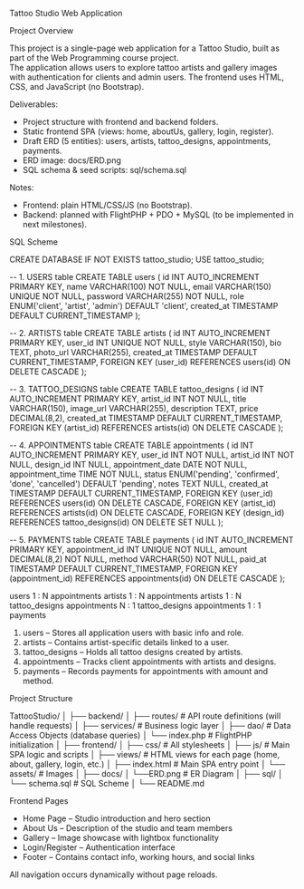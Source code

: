 Tattoo Studio Web Application

Project Overview

This project is a single-page web application for a Tattoo Studio, built as part of the Web Programming course project.  
The application allows users to explore tattoo artists and gallery images with authentication for clients and admin users.
The frontend uses HTML, CSS, and JavaScript (no Bootstrap).

Deliverables:
- Project structure with frontend and backend folders.
- Static frontend SPA (views: home, aboutUs, gallery, login, register).
- Draft ERD (5 entities): users, artists, tattoo_designs, appointments, payments.
- ERD image: docs/ERD.png
- SQL schema & seed scripts: sql/schema.sql

Notes:
- Frontend: plain HTML/CSS/JS (no Bootstrap).
- Backend: planned with FlightPHP + PDO + MySQL (to be implemented in next milestones).

SQL Scheme

CREATE DATABASE IF NOT EXISTS tattoo_studio;
USE tattoo_studio;

-- 1. USERS table
CREATE TABLE users (
    id INT AUTO_INCREMENT PRIMARY KEY,
    name VARCHAR(100) NOT NULL,
    email VARCHAR(150) UNIQUE NOT NULL,
    password VARCHAR(255) NOT NULL,
    role ENUM('client', 'artist', 'admin') DEFAULT 'client',
    created_at TIMESTAMP DEFAULT CURRENT_TIMESTAMP
);

-- 2. ARTISTS table
CREATE TABLE artists (
    id INT AUTO_INCREMENT PRIMARY KEY,
    user_id INT UNIQUE NOT NULL,
    style VARCHAR(150),
    bio TEXT,
    photo_url VARCHAR(255),
    created_at TIMESTAMP DEFAULT CURRENT_TIMESTAMP,
    FOREIGN KEY (user_id) REFERENCES users(id) ON DELETE CASCADE
);

-- 3. TATTOO_DESIGNS table
CREATE TABLE tattoo_designs (
    id INT AUTO_INCREMENT PRIMARY KEY,
    artist_id INT NOT NULL,
    title VARCHAR(150),
    image_url VARCHAR(255),
    description TEXT,
    price DECIMAL(8,2),
    created_at TIMESTAMP DEFAULT CURRENT_TIMESTAMP,
    FOREIGN KEY (artist_id) REFERENCES artists(id) ON DELETE CASCADE
);

-- 4. APPOINTMENTS table
CREATE TABLE appointments (
    id INT AUTO_INCREMENT PRIMARY KEY,
    user_id INT NOT NULL,
    artist_id INT NOT NULL,
    design_id INT NULL,
    appointment_date DATE NOT NULL,
    appointment_time TIME NOT NULL,
    status ENUM('pending', 'confirmed', 'done', 'cancelled') DEFAULT 'pending',
    notes TEXT NULL,
    created_at TIMESTAMP DEFAULT CURRENT_TIMESTAMP,
    FOREIGN KEY (user_id) REFERENCES users(id) ON DELETE CASCADE,
    FOREIGN KEY (artist_id) REFERENCES artists(id) ON DELETE CASCADE,
    FOREIGN KEY (design_id) REFERENCES tattoo_designs(id) ON DELETE SET NULL
);

-- 5. PAYMENTS table
CREATE TABLE payments (
    id INT AUTO_INCREMENT PRIMARY KEY,
    appointment_id INT UNIQUE NOT NULL,
    amount DECIMAL(8,2) NOT NULL,
    method VARCHAR(50) NOT NULL,
    paid_at TIMESTAMP DEFAULT CURRENT_TIMESTAMP,
    FOREIGN KEY (appointment_id) REFERENCES appointments(id) ON DELETE CASCADE
);

users 1 : N appointments
artists 1 : N appointments
artists 1 : N tattoo_designs
appointments N : 1 tattoo_designs
appointments 1 : 1 payments

1. users – Stores all application users with basic info and role.
2. artists – Contains artist-specific details linked to a user.
3. tattoo_designs – Holds all tattoo designs created by artists.
4. appointments – Tracks client appointments with artists and designs.
5. payments – Records payments for appointments with amount and method.

Project Structure

TattooStudio/
│
├── backend/
│ ├── routes/ # API route definitions (will handle requests)
│ ├── services/ # Business logic layer
│ ├── dao/ # Data Access Objects (database queries)
│ └── index.php # FlightPHP initialization
│
├── frontend/
│ ├── css/ # All stylesheets
│ ├── js/ # Main SPA logic and scripts
│ ├── views/ # HTML views for each page (home, about, gallery, login, etc.)
│ ├── index.html # Main SPA entry point
│ └── assets/ # Images
│
├── docs/
│ └──ERD.png # ER Diagram
│ 
├── sql/
│ └── schema.sql # SQL Scheme
│
└── README.md

Frontend Pages

- Home Page – Studio introduction and hero section  
- About Us – Description of the studio and team members  
- Gallery – Image showcase with lightbox functionality  
- Login/Register – Authentication interface  
- Footer – Contains contact info, working hours, and social links  

All navigation occurs dynamically without page reloads.
